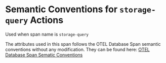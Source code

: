 # Semantic Conventions for `storage-query` Actions

Used when span name is `storage-query`

The attributes used in this span follows the OTEL Database Span semantic
conventions without any modification. They can be found here:
[OTEL Database Span Sematic Conventions](https://github.com/open-telemetry/semantic-conventions/blob/v1.22.0/docs/database/database-spans.md)
